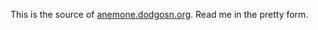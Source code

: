 
This is the source of [anemone.dodgosn.org](http://anemone.dodgson.org).
Read me in the pretty form.
